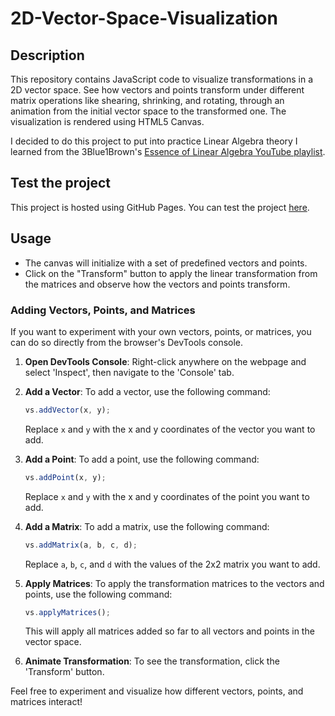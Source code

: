 # 2D-Vector-Space-Visualization

## Description

This repository contains JavaScript code to visualize transformations in a 2D vector space. See how vectors and points transform under different matrix operations like shearing, shrinking, and rotating, through an animation from the initial vector space to the transformed one. The visualization is rendered using HTML5 Canvas.

I decided to do this project to put into practice Linear Algebra theory I learned from the 3Blue1Brown's [Essence of Linear Algebra YouTube playlist](https://www.youtube.com/playlist?list=PLZHQObOWTQDPD3MizzM2xVFitgF8hE_ab).

## Test the project

This project is hosted using GitHub Pages. You can test the project [here](https://erzloh.github.io/2D-Vector-Space-Visualization/).

## Usage

- The canvas will initialize with a set of predefined vectors and points.
- Click on the "Transform" button to apply the linear transformation from the matrices and observe how the vectors and points transform.

### Adding Vectors, Points, and Matrices

If you want to experiment with your own vectors, points, or matrices, you can do so directly from the browser's DevTools console.

1. **Open DevTools Console**: Right-click anywhere on the webpage and select 'Inspect', then navigate to the 'Console' tab.

2. **Add a Vector**: To add a vector, use the following command:
    ```javascript
    vs.addVector(x, y);
    ```
    Replace `x` and `y` with the x and y coordinates of the vector you want to add.

3. **Add a Point**: To add a point, use the following command:
    ```javascript
    vs.addPoint(x, y);
    ```
    Replace `x` and `y` with the x and y coordinates of the point you want to add.

4. **Add a Matrix**: To add a matrix, use the following command:
    ```javascript
    vs.addMatrix(a, b, c, d);
    ```
    Replace `a`, `b`, `c`, and `d` with the values of the 2x2 matrix you want to add.

5. **Apply Matrices**: To apply the transformation matrices to the vectors and points, use the following command:
    ```javascript
    vs.applyMatrices();
    ```
    This will apply all matrices added so far to all vectors and points in the vector space.

6. **Animate Transformation**: To see the transformation, click the 'Transform' button.

Feel free to experiment and visualize how different vectors, points, and matrices interact!
